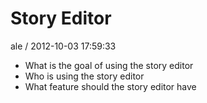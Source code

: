 
# Story Editor

ale / 2012-10-03 17:59:33

- What is the goal of using the story editor
- Who is using the story editor
- What feature should the story editor have
